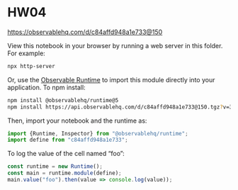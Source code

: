 # HW04

https://observablehq.com/d/c84affd948a1e733@150

View this notebook in your browser by running a web server in this folder. For
example:

~~~sh
npx http-server
~~~

Or, use the [Observable Runtime](https://github.com/observablehq/runtime) to
import this module directly into your application. To npm install:

~~~sh
npm install @observablehq/runtime@5
npm install https://api.observablehq.com/d/c84affd948a1e733@150.tgz?v=3
~~~

Then, import your notebook and the runtime as:

~~~js
import {Runtime, Inspector} from "@observablehq/runtime";
import define from "c84affd948a1e733";
~~~

To log the value of the cell named “foo”:

~~~js
const runtime = new Runtime();
const main = runtime.module(define);
main.value("foo").then(value => console.log(value));
~~~
